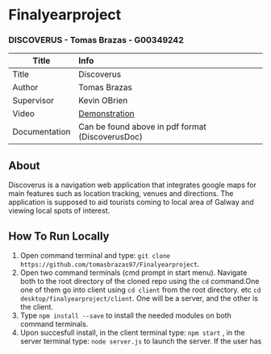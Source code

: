 # Finalyearproject
### DISCOVERUS - Tomas Brazas - G00349242
[logo]:client/src/assets/blackLogo.png

| Title | Info |
|-------|:------|
|Title | Discoverus|
Author | Tomas Brazas
Supervisor | Kevin OBrien
Video | [Demonstration](https://www.youtube.com/watch?v=dZjFuAWhAw4&feature=youtu.be)
Documentation | Can be found above in pdf format (DiscoverusDoc)

## About
Discoverus is a navigation web application that integrates google maps for main features such as location tracking, venues and 
directions. The application is supposed to aid tourists coming to local area of Galway and viewing local spots of interest.

## How To Run Locally
1. Open command terminal and type: `git clone https://github.com/tomasbrazas97/Finalyearproject`.
2. Open two command terminals (cmd prompt in start menu). Navigate both to the root directory of the cloned repo using the `cd` command.One one of them go into client using `cd client` from the root directory. etc `cd desktop/finalyearproject/client`. One will be a server, and the other is the client.
4. Type `npm install --save` to install the needed modules on both command terminals.
5. Upon succesfull install, in the client terminal type: `npm start` , in the server terminal type: `node server.js` to launch the server. If the user has nodemon, the user can type `nodemon server.js`. 
6. The application can be accessed by typing `http://localhost:4200/` into the address bar of your chosen web browser.

